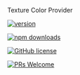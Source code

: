 Texture Color Provider

[![version](https://img.shields.io/npm/v/@g20/texture.svg)](https://www.npmjs.com/package/@g20/texture) 

[![npm downloads](https://img.shields.io/npm/dm/@g20/texture.svg)](https://npm-stat.com/charts.html?package=@g20/texture&from=2022-09-01)

[![GitHub license](https://img.shields.io/badge/license-MIT-blue.svg)](./LICENSE)

[![PRs Welcome](https://img.shields.io/badge/PRs-welcome-brightgreen.svg)](./CONTRIBUTING.md)
